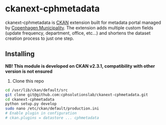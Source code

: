 ckanext-cphmetadata
=========
ckanext-cphmetadata is [CKAN](https://github.com/ckan/ckan) extension built for metadata portal managed by [Copenhagen Municipality](https://www.kk.dk/). The extension adds multiple custom fields (update frequency, department, office, etc...) and shortens the dataset creation process to just one step. 

Installing
-------
__NB! This module is developed on CKAN v2.3.1, compatibility with other version is not ensured__
1) Clone this repo  

```sh
cd /usr/lib/ckan/default/src
git clone git@github.com:cphsolutionslab/ckanext-cphmetadata.git
cd ckanext-cphmetadata
python setup.py develop
sudo nano /etc/ckan/default/production.ini
# Enable plugin in configuration
# ckan.plugins = datastore ... cphmetadata
```
